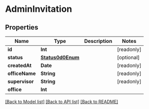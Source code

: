 # AdminInvitation

## Properties
Name | Type | Description | Notes
------------ | ------------- | ------------- | -------------
**id** | **Int** |  | [readonly] 
**status** | [**Status0d0Enum**](Status0d0Enum.md) |  | [optional] 
**createdAt** | **Date** |  | [readonly] 
**officeName** | **String** |  | [readonly] 
**supervisor** | **String** |  | [readonly] 
**office** | **Int** |  | 

[[Back to Model list]](../README.md#documentation-for-models) [[Back to API list]](../README.md#documentation-for-api-endpoints) [[Back to README]](../README.md)


